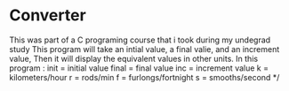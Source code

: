 # Converter

This was part of a C programing course that i took during my undegrad study
This program will take an intial value, a final valie, and an increment value,
Then it will display the equivalent values in other units.
 In this program :
init = initial value
final = final value
inc = increment value
k = kilometers/hour
r = rods/min
f = furlongs/fortnight
s = smooths/second
*/
